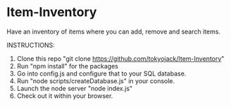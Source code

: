 # Item-Inventory
Have an inventory of items where you can add, remove and search items.

INSTRUCTIONS:

1. Clone this repo "git clone https://github.com/tokyojack/Item-Inventory"
2. Run "npm install" for the packages
3. Go into config.js and configure that to your SQL database.
4. Run "node scripts/createDatabase.js" in your console.
5. Launch the node server "node index.js" 
6. Check out it within your browser.
